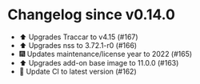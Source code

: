 # Changelog since v0.14.0
- ⬆️ Upgrades Traccar to v4.15 (#167) 
- ⬆️ Upgrades nss to 3.72.1-r0 (#166) 
- 🎆 Updates maintenance/license year to 2022 (#165) 
- ⬆️ Upgrades add-on base image to 11.0.0 (#163) 
- 🚀 Update CI to latest version (#162) 
